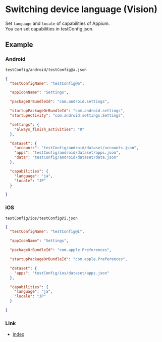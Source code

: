 # Switching device language (Vision)

Set `language` and `locale` of capabilities of Appium. <br>
You can set capabilities in testConfig.json.

## Example

### Android

`testConfig/android/testConfig@a.json`

```json
{
  "testConfigName": "testConfig@a",

  "appIconName": "Settings",

  "packageOrBundleId": "com.android.settings",

  "startupPackageOrBundleId": "com.android.settings",
  "startupActivity": "com.android.settings.Settings",

  "settings": {
    "always_finish_activities": "0"
  },

  "dataset": {
    "accounts": "testConfig/android/dataset/accounts.json",
    "apps": "testConfig/android/dataset/apps.json",
    "data": "testConfig/android/dataset/data.json"
  },

  "capabilities": {
    "language": "ja",
    "locale": "JP"
  }

}
```

### iOS

`testConfig/ios/testConfig@i.json`

```json
{
  "testConfigName": "testConfig@i",

  "appIconName": "Settings",

  "packageOrBundleId": "com.apple.Preferences",

  "startupPackageOrBundleId": "com.apple.Preferences",

  "dataset": {
    "apps": "testConfig/ios/dataset/apps.json"
  },

  "capabilities": {
    "language": "ja",
    "locale": "JP"
  }

}
```

### Link

- [index](../../../index.md)
